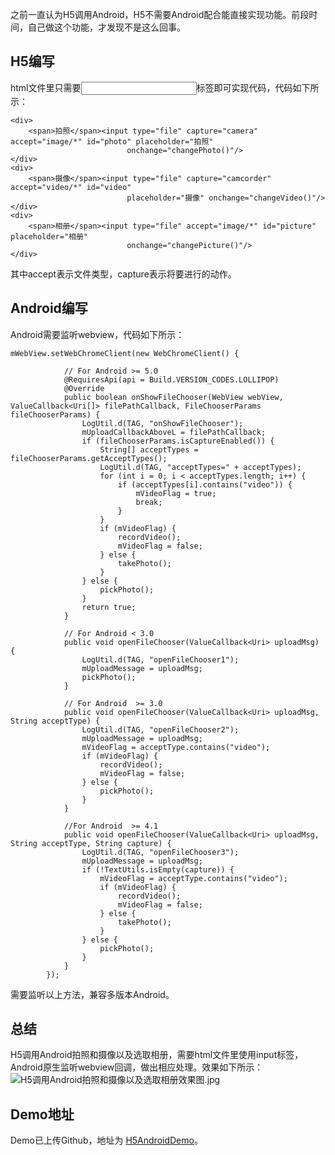   之前一直认为H5调用Android，H5不需要Android配合能直接实现功能。前段时间，自己做这个功能，才发现不是这么回事。  
## H5编写  
  html文件里只需要<input>标签即可实现代码，代码如下所示：
```
<div>
    <span>拍照</span><input type="file" capture="camera" accept="image/*" id="photo" placeholder="拍照"
                          onchange="changePhoto()"/>
</div>
<div>
    <span>摄像</span><input type="file" capture="camcorder" accept="video/*" id="video"
                          placeholder="摄像" onchange="changeVideo()"/>
</div>
<div>
    <span>相册</span><input type="file" accept="image/*" id="picture" placeholder="相册"
                          onchange="changePicture()"/>
</div>
```
其中accept表示文件类型，capture表示将要进行的动作。  
## Android编写  
  Android需要监听webview，代码如下所示：
```
mWebView.setWebChromeClient(new WebChromeClient() {

            // For Android >= 5.0
            @RequiresApi(api = Build.VERSION_CODES.LOLLIPOP)
            @Override
            public boolean onShowFileChooser(WebView webView, ValueCallback<Uri[]> filePathCallback, FileChooserParams fileChooserParams) {
                LogUtil.d(TAG, "onShowFileChooser");
                mUploadCallbackAboveL = filePathCallback;
                if (fileChooserParams.isCaptureEnabled()) {
                    String[] acceptTypes = fileChooserParams.getAcceptTypes();
                    LogUtil.d(TAG, "acceptTypes=" + acceptTypes);
                    for (int i = 0; i < acceptTypes.length; i++) {
                        if (acceptTypes[i].contains("video")) {
                            mVideoFlag = true;
                            break;
                        }
                    }
                    if (mVideoFlag) {
                        recordVideo();
                        mVideoFlag = false;
                    } else {
                        takePhoto();
                    }
                } else {
                    pickPhoto();
                }
                return true;
            }

            // For Android < 3.0
            public void openFileChooser(ValueCallback<Uri> uploadMsg) {
                LogUtil.d(TAG, "openFileChooser1");
                mUploadMessage = uploadMsg;
                pickPhoto();
            }

            // For Android  >= 3.0
            public void openFileChooser(ValueCallback<Uri> uploadMsg, String acceptType) {
                LogUtil.d(TAG, "openFileChooser2");
                mUploadMessage = uploadMsg;
                mVideoFlag = acceptType.contains("video");
                if (mVideoFlag) {
                    recordVideo();
                    mVideoFlag = false;
                } else {
                    pickPhoto();
                }
            }

            //For Android  >= 4.1
            public void openFileChooser(ValueCallback<Uri> uploadMsg, String acceptType, String capture) {
                LogUtil.d(TAG, "openFileChooser3");
                mUploadMessage = uploadMsg;
                if (!TextUtils.isEmpty(capture)) {
                    mVideoFlag = acceptType.contains("video");
                    if (mVideoFlag) {
                        recordVideo();
                        mVideoFlag = false;
                    } else {
                        takePhoto();
                    }
                } else {
                    pickPhoto();
                }
            }
        });
```
 需要监听以上方法，兼容多版本Android。       
## 总结  
  H5调用Android拍照和摄像以及选取相册，需要html文件里使用input标签，Android原生监听webview回调，做出相应处理。效果如下所示：
![H5调用Android拍照和摄像以及选取相册效果图.jpg](https://upload-images.jianshu.io/upload_images/2915863-1ab1a887044d1c4c.jpg?imageMogr2/auto-orient/strip%7CimageView2/2/w/1240)  
## Demo地址  
  Demo已上传Github，地址为 [H5AndroidDemo](https://github.com/shench5612390/H5AndroidDemo)。

